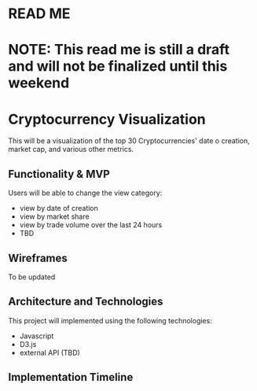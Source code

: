 # READ ME

# NOTE: This read me is still a draft and will not be finalized until this weekend

# Cryptocurrency Visualization

This will be a visualization of the top 30 Cryptocurrencies' date o creation, market cap, and various other metrics.


## Functionality & MVP

Users will be able to change the view category:
- view by date of creation
- view by market share
- view by trade volume over the last 24 hours
- TBD

## Wireframes

To be updated

## Architecture and Technologies

This project will implemented using the following technologies:
- Javascript
- D3.js
- external API (TBD)

## Implementation Timeline 

